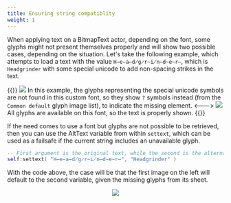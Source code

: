 ```yaml
---
title: Ensuring string compatiblity
weight: 1
---
```


When applying text on a BitmapText actor, depending on the font, some glyphs might not present themselves properly and will show two possible cases, depending on the situation. Let's take the following example, which attempts to load a text with the value `H̶e̵a̶d̸g̷r̴i̸n̶d̴e̴r̶`, which is `Headgrinder` with some special unicode to add non-spacing strikes in the text.

{{<columns>}}
![](/theming/bitmap/textBrokenGlyph.png)
In this example, the glyphs representing the special unicode symbols are not found in this custom font, so they show `?` symbols instead (from the `Common default` glyph image list), to indicate the missing element.
<--->
![](/theming/bitmap/textProperGlyph.png)
All glyphs are available on this font, so the text is properly shown.
{{</columns>}}

If the need comes to use a font but glyphs are not possible to be retrieved, then you can use the AltText variable from within `settext`, which can be used as a failsafe if the current string includes an unavailable glyph.

```lua
-- First argument is the original text, while the second is the alternative variant for compatibility.
self:settext( "H̶e̵a̶d̸g̷r̴i̸n̶d̴e̴r̶", "Headgrinder" )
```

With the code above, the case will be that the first image on the left will default to the second variable, given the missing glyphs from its sheet.

<center>

![](/theming/bitmap/textAltText.png)
</center>
